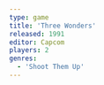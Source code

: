 ```yaml
---
type: game
title: 'Three Wonders'
released: 1991
editor: Capcom
players: 2
genres:
  - 'Shoot Them Up'
---
```

